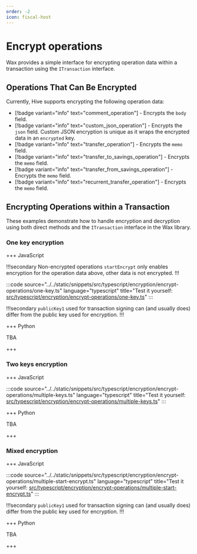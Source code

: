 ```yaml
---
order: -2
icon: fiscal-host
---
```


# Encrypt operations

Wax provides a simple interface for encrypting operation data within a transaction using the `ITransaction` interface.

## Operations That Can Be Encrypted

Currently, Hive supports encrypting the following operation data:

- [!badge variant="info" text="comment_operation"] - Encrypts the `body` field.
- [!badge variant="info" text="custom_json_operation"] - Encrypts the `json` field. Custom JSON encryption is unique as it wraps the encrypted data in an `encrypted` key.
- [!badge variant="info" text="transfer_operation"] - Encrypts the `memo` field.
- [!badge variant="info" text="transfer_to_savings_operation"] - Encrypts the `memo` field.
- [!badge variant="info" text="transfer_from_savings_operation"] - Encrypts the `memo` field.
- [!badge variant="info" text="recurrent_transfer_operation"] - Encrypts the `memo` field.

## Encrypting Operations within a Transaction

These examples demonstrate how to handle encryption and decryption using both direct methods and the `ITransaction` interface in the Wax library.

### One key encryption

+++ JavaScript

!!!secondary Non-encrypted operations
`startEncrypt` only enables encryption for the operation data above, other data is not encrypted.
!!!

:::code source="../../static/snippets/src/typescript/encryption/encrypt-operations/one-key.ts" language="typescript" title="Test it yourself: [src/typescript/encryption/encrypt-operations/one-key.ts](https://stackblitz.com/github/openhive-network/wax-doc-snippets?file=src%2Ftypescript%2Fencryption%2Fencrypt-operations%2Fone-key.ts&startScript=test-encryption-encrypt-operations-one-key)" :::

!!!secondary
`publicKey1` used for transaction signing can (and usually does) differ from the public key used for encryption.
!!!

+++ Python

TBA

+++

### Two keys encryption

+++ JavaScript

:::code source="../../static/snippets/src/typescript/encryption/encrypt-operations/multiple-keys.ts" language="typescript" title="Test it yourself: [src/typescript/encryption/encrypt-operations/multiple-keys.ts](https://stackblitz.com/github/openhive-network/wax-doc-snippets?file=src%2Ftypescript%2Fencryption%2Fencrypt-operations%2Fmultiple-keys.ts&startScript=test-encryption-encrypt-operations-multiple-keys)" :::

+++ Python

TBA

+++

### Mixed encryption

+++ JavaScript

:::code source="../../static/snippets/src/typescript/encryption/encrypt-operations/multiple-start-encrypt.ts" language="typescript" title="Test it yourself: [src/typescript/encryption/encrypt-operations/multiple-start-encrypt.ts](https://stackblitz.com/github/openhive-network/wax-doc-snippets?file=src%2Ftypescript%2Fencryption%2Fencrypt-operations%2Fmultiple-start-encrypt.ts&startScript=test-encryption-encrypt-operations-multiple-start-encrypt)" :::

!!!secondary
`publicKey1` used for transaction signing can (and usually does) differ from the public key used for encryption.
!!!

+++ Python

TBA

+++
